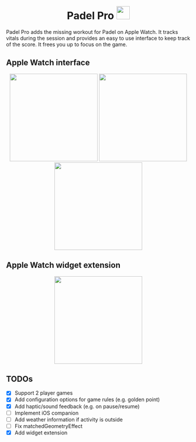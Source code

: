 <h1 align="center">Padel Pro <img width="36" src="https://github.com/Kajatin/Padel-Pro/assets/33018844/530bcf15-5bfb-4ea4-bf5b-06592aca34b1"></h1>

Padel Pro adds the missing workout for Padel on Apple Watch. It tracks vitals during the session and provides an easy to use interface to keep track of the score. It frees you up to focus on the game.

## Apple Watch interface

<p align="center">
  <img width="240" src="https://github.com/user-attachments/assets/9ae30487-9cad-4c3d-b6ca-2cde987f4637">
  <img width="240" src="https://github.com/user-attachments/assets/af6de3d5-fac8-4670-96ab-a4ca6cae5a5c">
  <img width="240" src="https://github.com/user-attachments/assets/e2436684-873a-4cf6-a4a9-b266e3204c01">
</p>

## Apple Watch widget extension

<p align="center">
  <img width="240" src="https://github.com/Kajatin/Padel-Pro/assets/33018844/3ce10492-ef1f-457f-8ded-4d13cc71dcc4">
</p>

## TODOs

- [x] Support 2 player games
- [x] Add configuration options for game rules (e.g. golden point)
- [x] Add haptic/sound feedback (e.g. on pause/resume)
- [ ] Implement iOS companion
- [ ] Add weather information if activity is outside
- [ ] Fix matchedGeometryEffect
- [x] Add widget extension

